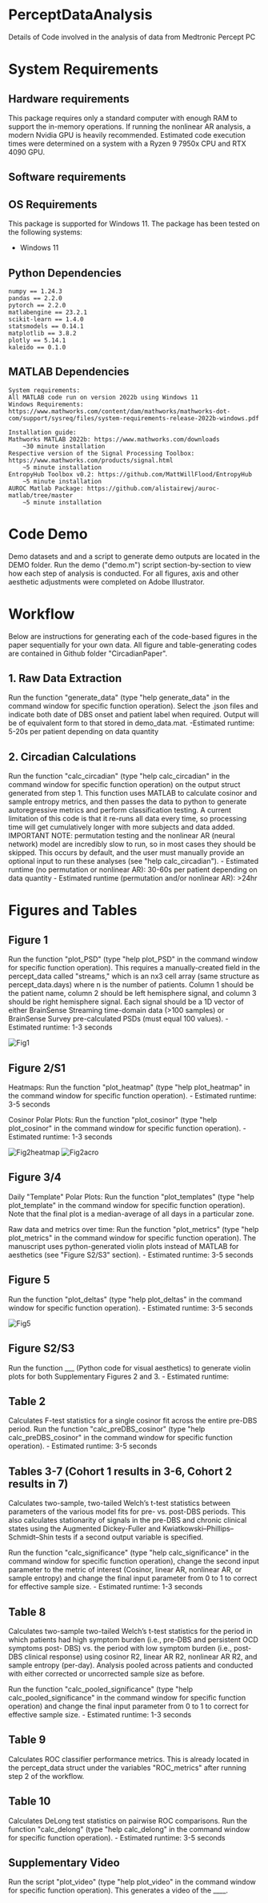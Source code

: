# PerceptDataAnalysis
Details of Code involved in the analysis of data from Medtronic Percept PC


# System Requirements
## Hardware requirements
This package requires only a standard computer with enough RAM to support the in-memory operations. If running the nonlinear AR analysis, a modern Nvidia GPU is heavily recommended. Estimated code execution times were determined on a system with a Ryzen 9 7950x CPU and RTX 4090 GPU.

## Software requirements
## OS Requirements
This package is supported for Windows 11. The package has been tested on the following systems:
+ Windows 11

## Python Dependencies
```
numpy == 1.24.3
pandas == 2.2.0
pytorch == 2.2.0
matlabengine == 23.2.1
scikit-learn == 1.4.0
statsmodels == 0.14.1
matplotlib == 3.8.2
plotly == 5.14.1
kaleido == 0.1.0
```

## MATLAB Dependencies
```
System requirements:
All MATLAB code run on version 2022b using Windows 11
Windows Requirements: https://www.mathworks.com/content/dam/mathworks/mathworks-dot-com/support/sysreq/files/system-requirements-release-2022b-windows.pdf

Installation guide:
Mathworks MATLAB 2022b: https://www.mathworks.com/downloads
    ~30 minute installation
Respective version of the Signal Processing Toolbox: https://www.mathworks.com/products/signal.html
    ~5 minute installation
EntropyHub Toolbox v0.2: https://github.com/MattWillFlood/EntropyHub
    ~5 minute installation
AUROC Matlab Package: https://github.com/alistairewj/auroc-matlab/tree/master
    ~5 minute installation
```

# Code Demo
Demo datasets and and a script to generate demo outputs are located in the DEMO folder. Run the demo ("demo.m") script section-by-section to view how each step of analysis is conducted. For all figures, axis and other aesthetic adjustments were completed on Adobe Illustrator. 

# Workflow
Below are instructions for generating each of the code-based figures in the paper sequentially for your own data. All figure and table-generating codes are contained in Github folder "CircadianPaper". 

## 1. Raw Data Extraction
Run the function "generate_data" (type "help generate_data" in the command window for specific function operation). Select the .json files and indicate both date of DBS onset and patient label when required. Output will be of equivalent form to that stored in demo_data.mat.
    -Estimated runtime: 5-20s per patient depending on data quantity

## 2. Circadian Calculations
Run the function "calc_circadian" (type "help calc_circadian" in the command window for specific function operation) on the output struct generated from step 1. This function uses MATLAB to calculate cosinor and sample entropy metrics, and then passes the data to python to generate autoregressive metrics and perform classification testing. A current limitation of this code is that it re-runs all data every time, so processing time will get cumulatively longer with more subjects and data added. IMPORTANT NOTE: permutation testing and the nonlinear AR (neural network) model are incredibly slow to run, so in most cases they should be skipped. This occurs by default, and the user must manually provide an optional input to run these analyses (see "help calc_circadian").
    - Estimated runtime (no permutation or nonlinear AR): 30-60s per patient depending on data quantity
    - Estimated runtime (permutation and/or nonlinear AR): >24hr

# Figures and Tables

## Figure 1
Run the function "plot_PSD" (type "help plot_PSD" in the command window for specific function operation). This requires a manually-created field in the percept_data called "streams," which is an nx3 cell array (same structure as percept_data.days) where n is the number of patients. Column 1 should be the patient name, column 2 should be left hemisphere signal, and column 3 should be right hemisphere signal. Each signal should be a 1D vector of either BrainSense Streaming time-domain data (>100 samples) or BrainSense Survey pre-calculated PSDs (must equal 100 values).
    - Estimated runtime: 1-3 seconds

![Fig1](DEMO/Figures/fig1.png)
 
## Figure 2/S1
Heatmaps: Run the function "plot_heatmap" (type "help plot_heatmap" in the command window for specific function operation).
    - Estimated runtime: 3-5 seconds

Cosinor Polar Plots: Run the function "plot_cosinor" (type "help plot_cosinor" in the command window for specific function operation).
    - Estimated runtime: 1-3 seconds

![Fig2heatmap](DEMO/Figures/fig2heatmap.png)
![Fig2acro](DEMO/Figures/fig2acro.png)

## Figure 3/4
Daily "Template" Polar Plots: Run the function "plot_templates" (type "help plot_template" in the command window for specific function operation). Note that the final plot is a median-average of all days in a particular zone.

Raw data and metrics over time: Run the function "plot_metrics" (type "help plot_metrics" in the command window for specific function operation). The manuscript uses python-generated violin plots instead of MATLAB for aesthetics (see "Figure S2/S3" section).
    - Estimated runtime: 3-5 seconds

## Figure 5
Run the function "plot_deltas" (type "help plot_deltas" in the command window for specific function operation).
    - Estimated runtime: 3-5 seconds
    
![Fig5](DEMO/Figures/fig5.png)

## Figure S2/S3
Run the function ___ (Python code for visual aesthetics) to generate violin plots for both Supplementary Figures 2 and 3. 
    - Estimated runtime: 

## Table 2
Calculates F-test statistics for a single cosinor fit across the entire pre-DBS period. Run the function "calc_preDBS_cosinor" (type "help calc_preDBS_cosinor" in the command window for specific function operation).
    - Estimated runtime: 3-5 seconds

## Tables 3-7 (Cohort 1 results in 3-6, Cohort 2 results in 7)
Calculates two-sample, two-tailed Welch’s t-test statistics between parameters of the various model fits for pre- vs. post-DBS periods. This also calculates stationarity of signals in the pre-DBS and chronic clinical states using the Augmented Dickey-Fuller and Kwiatkowski–Phillips–Schmidt–Shin tests if a second output variable is specified. 

Run the function "calc_significance" (type "help calc_significance" in the command window for specific function operation), change the second input parameter to the metric of interest (Cosinor, linear AR, nonlinear AR, or sample entropy) and change the final input parameter from 0 to 1 to correct for effective sample size.
    - Estimated runtime: 1-3 seconds

## Table 8

Calculates two-sample two-tailed Welch’s t-test statistics for the period in which patients had high symptom burden (i.e., pre-DBS and persistent OCD symptoms post- DBS) vs. the period with low symptom burden (i.e., post-DBS clinical response) using cosinor R2, linear AR R2, nonlinear AR R2, and sample entropy (per-day). Analysis pooled across patients and conducted with either corrected or uncorrected sample size as before.

Run the function "calc_pooled_significance" (type "help calc_pooled_significance" in the command window for specific function operation) and change the final input parameter from 0 to 1 to correct for effective sample size.
    - Estimated runtime: 1-3 seconds

## Table 9
Calculates ROC classifier performance metrics. This is already located in the percept_data struct under the variables "ROC_metrics" after running step 2 of the workflow.

## Table 10
Calculates DeLong test statistics on pairwise ROC comparisons. Run the function "calc_delong" (type "help calc_delong" in the command window for specific function operation).
    - Estimated runtime: 3-5 seconds

## Supplementary Video
Run the script "plot_video" (type "help plot_video" in the command window for specific function operation). This generates a video of the ____. 
